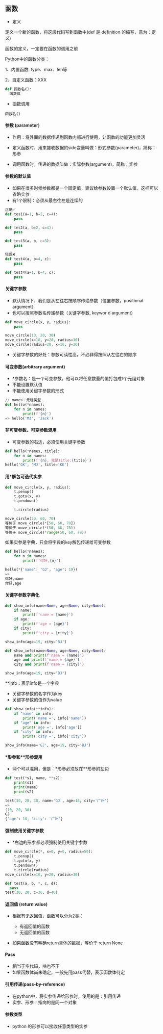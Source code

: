## 函数

* 定义

定义一个新的函数，将这段代码写到函数中(def 是 definition 的缩写，意为：定义)

函数的定义，一定要在函数的调用之前

Python中的函数分类：

1、内置函数: type、max、len等

2、自定义函数：XXX

```python
def 函数名():
  函数体
```

* 函数调用

```pyth
函数名()
```

#### 参数 (parameter)

* 作用：将外面的数据传递到函数内部进行使用，让函数的功能更加灵活

* 定义函数时，用来接收数据的side变量叫做：形式参数(parameter)，简称：形参
* 调用函数时，传递的数据叫做：实际参数(argument)，简称：实参

#### 参数的默认值

* 如果在很多时候参数都是一个固定值，建议给参数设置一个默认值，这样可以省略实参
* 有1个限制：必须从最右往左是连续的

```python
正确✅
def tes1(a=1, b=2, c=4):
    pass

def tes2(a, b=2, c=4):
    pass

def test3(a, b, c=3):
    pass
```

```python
错误❌
def test4(a, b=4, c):
    pass

def test4(a=1, b=4, c):
    pass
```

#### 关键字参数

* 默认情况下，我们是从左往右按顺序传递参数（位置参数，positional argument）
* 也可以按照参数名传递参数（关键字参数, keywor d argument）

```python
def move_circle(x, y, radius):
    pass

move_circle(10, 20, 30)
move_circle(x=10, y=20, radius=30)
move_circle(radius=30, x=10, y=20)
```

* 关键字参数的好处：参数可读性高，不必非得按照从左往右的顺序

#### 可变参数(arbitrary argument)

* *参数名：是一个可变参数，他可以将任意数量的值打包成1个元组对象
* 不能设置默认值
* 不能使用关键字参数的形式

```python
// names：元组类型
def hello(*names):
    for n in names:
        print(f'{n}')
=> hello('MJ', 'Jack')
```

#### 非可变参数、可变参数混用

* 可变参数的右边，必须使用关键字参数

```python
def hello(*names, title):
    for n in names:
        print(f'{n}, 我是title:{title}')
hello('GK', 'MJ', title='KK')
```

#### 用*解包可迭代实参

```python
def move_circle(x, y, radius):
    t.penup()
    t.goto(x, y)
    t.pendown()

    t.circle(radius)

move_circle(50, 60, 70)
等价于 move_circle(*[50, 60, 70]) 
等价于 move_circle(*(50, 60, 70))
等价于 move_circle(*range(50, 60, 70))
```
如果实参是字典，只会将字典的key解包传递给可变参数
```python
def hello(*names):
    for n in names:
        print(f'你好,{n}')

hello(*{'name': 'GJ', 'age': 19})
=> 
你好,name
你好,age
```

#### 关键字参数字典化

```python
def show_info(name=None, age=None, city=None):
    if name:
        print(f'name = {name}')
    if age:
        print(f'age = {age}')
    if city:
        print(f'city = {city}')

show_info(age=19, city='BJ')
```

```python
def show_info(name=None, age=None, city=None):
    name and print(f'name = {name}')
    age and print(f'name = {age}')
    city and print(f'name = {city}')

show_info(age=19, city='BJ')
```
**info：表示info是一个字典

* 关键字参数的名字作为key
* 关键字参数的值作为value

```python
def show_info(**info):
    if "name" in info:
        print('name =', info['name'])
    if "age" in info:
        print('age =', info['age'])
    if "city" in info:
        print('city =', info['city'])

show_info(name='GJ', age=19, city='BJ')
```

#### *形参和**形参混用

* 两个可以混用，但是：*形参必须放在**形参的左边

```python
def test(*s1, name, **s2):
    print(s1)
    print(name)
    print(s2)

test(10, 20, 30, name='GJ', age=18, city='广州')
=>
(10, 20, 30)
GJ
{'age': 18, 'city': '广州'}
```

#### 强制使用关键字参数

* *右边的形参都必须强制使用关键字参数

```python
def move_circle(*, x=0, y=0, radius=50):
    t.penup()
    t.goto(x, y)
    t.pendown()
    t.circle(radius)
move_circle(x=10, y=20, radius=30)
```

```python
def test(a, b, *, c, d):
  pass
test(10, 20, c=30, d=40)
```

#### 返回值 (return value)

* 根据有无返回值，函数可以分为2类：
  * 有返回值的函数
  * 无返回值的函数

* 如果函数没有明确return具体的数据，等价于 return None

#### Pass

* 相当于空代码，啥也不干
* 如果函数体尚未确定，一般先用pass代替，表示函数体待定

#### 引用传递(pass-by-reference)

* 在python中，将实参传递给形参时，使用的是：引用传递
* 实参、形参：指向的是同一个对象

#### 参数类型

* python 的形参可以接收任意类型的实参